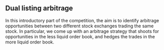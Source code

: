 ## Dual listing arbitrage

In this introductory part of the competition, the aim is to identify arbitrage opportunities between two different stock exchanges trading the same stock. In particular, we come up with an arbitrage strategy that shoots for opportunities in the less liquid order book, and hedges the trades in the more liquid order book.
